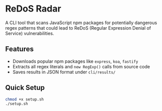 # ReDoS Radar

A CLI tool that scans JavaScript npm packages for potentially dangerous regex patterns that could lead to ReDoS (Regular Expression Denial of Service) vulnerabilities.

## Features

- Downloads popular npm packages like `express`, `koa`, `fastify`
- Extracts all regex literals and `new RegExp()` calls from source code
- Saves results in JSON format under `cli/results/`

## Quick Setup

```bash
chmod +x setup.sh
./setup.sh
```
